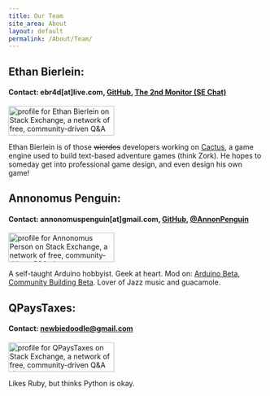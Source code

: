 ```yaml
---
title: Our Team
site_area: About
layout: default
permalink: /About/Team/
---
```


## Ethan Bierlein:

#### Contact: ebr4d[at]live.com, [GitHub](https://github.com/ShearOfDoom), [The 2nd Monitor (SE Chat)](http://chat.stackexchange.com/rooms/24299/discussion-about-cactus)

<a href="http://stackexchange.com/users/4280743/ethan-bierlein"><img src="http://stackexchange.com/users/flair/4280743.png" width="208" height="58" alt="profile for Ethan Bierlein on Stack Exchange, a network of free, community-driven Q&amp;A sites" title="profile for Ethan Bierlein on Stack Exchange, a network of free, community-driven Q&amp;A sites" /></a>

Ethan Bierlein is of those <strike>wierdos</strike> developers working on [Cactus](https://github.com/ShearOfDoom/Cactus), a game engine used to build text-based adventure games (think Zork). He hopes to someday get into professional game design, and even design his own game!

## Annonomus Penguin:

#### Contact: annonomuspenguin[at]gmail.com, [GitHub](https://github.com/Annonomus-Penguin), [@AnnonPenguin](https://twitter.com/AnnonPenguin)

<a href="http://stackexchange.com/users/1640390">
<img src="http://stackexchange.com/users/flair/1640390.png" width="208" height="58" alt="profile for Annonomus Person on Stack Exchange, a network of free, community-driven Q&amp;A sites" title="profile for Annonomus Person on Stack Exchange, a network of free, community-driven Q&amp;A sites"></a>

A self-taught Arduino hobbyist. Geek at heart. Mod on: [Arduino Beta](http://arduino.stackexchange.com), [Community Building Beta](http://communitybuilding.stackexchange.com/). Lover of Jazz music and guacamole.

## QPaysTaxes:

#### Contact: <a href="mailto:newbiedoodle@gmail.com">newbiedoodle@gmail.com</a>

<a href="http://stackexchange.com/users/2094462/qpaystaxes"><img src="http://stackexchange.com/users/flair/2094462.png" width="208" height="58" alt="profile for QPaysTaxes on Stack Exchange, a network of free, community-driven Q&amp;A sites" title="profile for QPaysTaxes on Stack Exchange, a network of free, community-driven Q&amp;A sites" /></a>

Likes Ruby, but thinks Python is okay.
